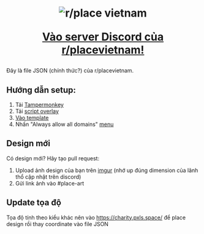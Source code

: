 <h1 align="center">
  <img src="https://i.imgur.com/cJ6WYtE.png" alt="r/place vietnam">

  <a href="https://discord.gg/r-placevietnam-960076480916901948">Vào server Discord của r/placevietnam!</a>
</h1>


Đây là file JSON (chính thức?) của r/placevietnam.


Hướng dẫn setup:
--------

1. Tải [Tampermonkey](https://www.tampermonkey.net/)
2. Tải [script overlay](https://github.com/osuplace/templateManager/raw/main/dist/templateManager.user.js)
3. [Vào template](https://new.reddit.com/r/place/?jsontemplate=https://raw.githubusercontent.com/ntbeastboy/rplacevietnam/main/vnflag.json)
4. Nhấn "Always allow all domains"
[menu](https://media.discordapp.net/attachments/1131430894511607870/1131655632987111617/image.png?width=574&height=427)

Design mới
--------------------

Có design mới? Hãy tạo pull request:
1. Upload ảnh design của bạn trên [imgur](https://imgur.com/) (nhớ up đúng dimension của lãnh thổ cập nhật trên discord)
2. Gửi link ảnh vào #place-art

Update tọa độ
-------------------
Tọa độ tính theo kiểu khác nên vào https://charity.pxls.space/ để place design rồi thay coordinate vào file JSON

